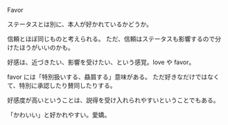 Favor

ステータスとは別に、本人が好かれているかどうか。

信頼とほぼ同じものと考えられる。
ただ、信頼はステータスも影響するので分けたほうがいいのかも。

好感は、近づきたい、影響を受けたい、という感覚。love や favor。

favor には「特別扱いする、贔屓する」意味がある。
ただ好きなだけではなくて、特別に承認したり賛同したりする。

好感度が高いということは、説得を受け入れられやすいということでもある。

「かわいい」と好かれやすい。愛嬌。
